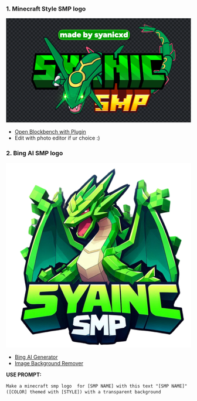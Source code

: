### 1. Minecraft Style SMP logo
![logo1](https://github.com/fspofficial/smplogo-md/blob/6449bd167d133062ce4e8b59011c384c8982afaa/SPOILER_image.png) 
- [Open Blockbench with Plugin](https://web.blockbench.net/?plugins=minecraft_title_generator)
- Edit with photo editor if ur choice :) 

### 2. Bing AI SMP logo
![logo2](https://github.com/fspofficial/smplogo-md/blob/5b6944a879ed1b2a4970c297a60b5d745d9d8fcb/1000032436-Photoroom.png) 
- [Bing AI Generator](https://www.bing.com/images/create)
- [Image Background Remover](https://www.photoroom.com/tools/background-remover)

**USE PROMPT:**
```
Make a minecraft smp logo  for [SMP NAME] with this text "[SMP NAME]" ([COLOR] themed with [STYLE]) with a transparent background
```
